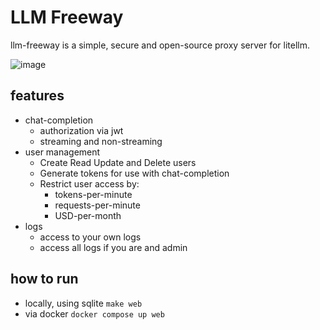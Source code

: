 # LLM Freeway

llm-freeway is a simple, secure and open-source proxy server for litellm.

![image](https://github.com/user-attachments/assets/74f1cfdc-5ace-4f61-b720-f21b5a316288)


## features

* chat-completion
  * authorization via jwt
  * streaming and non-streaming
* user management
  * Create Read Update and Delete users
  * Generate tokens for use with chat-completion 
  * Restrict user access by:
    * tokens-per-minute
    * requests-per-minute
    * USD-per-month
* logs
  * access to your own logs
  * access all logs if you are and admin


## how to run

* locally, using sqlite `make web`
* via docker `docker compose up web`
